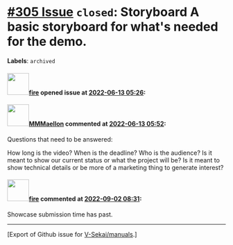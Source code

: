 # [\#305 Issue](https://github.com/V-Sekai/manuals/issues/305) `closed`: Storyboard A basic storyboard for  what's needed for the demo.
**Labels**: `archived`


#### <img src="https://avatars.githubusercontent.com/u/32321?u=c2e06a3d2b49a467aa907e54aa259516440267cc&v=4" width="50">[fire](https://github.com/fire) opened issue at [2022-06-13 05:26](https://github.com/V-Sekai/manuals/issues/305):



#### <img src="https://avatars.githubusercontent.com/u/52807725?u=d58c4bd1cd0731b19e35e0f7f353b43a94bcaa03&v=4" width="50">[MMMaellon](https://github.com/MMMaellon) commented at [2022-06-13 05:52](https://github.com/V-Sekai/manuals/issues/305#issuecomment-1153500527):

Questions that need to be answered:

How long is the video?
When is the deadline?
Who is the audience?
Is it meant to show our current status or what the project will be?
Is it meant to show technical details or be more of a marketing thing to generate interest?

#### <img src="https://avatars.githubusercontent.com/u/32321?u=c2e06a3d2b49a467aa907e54aa259516440267cc&v=4" width="50">[fire](https://github.com/fire) commented at [2022-09-02 08:31](https://github.com/V-Sekai/manuals/issues/305#issuecomment-1235225089):

Showcase submission time has past.


-------------------------------------------------------------------------------



[Export of Github issue for [V-Sekai/manuals](https://github.com/V-Sekai/manuals).]
